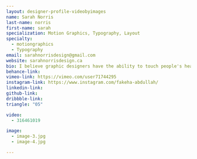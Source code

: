 ```yaml
---
layout: designer-profile-videobyimages
name: Sarah Norris
last-name: norris
first-name: sarah
specialization: Motion Graphics, Typography, Layout
specialty:
  - motiongraphics
  - Typography
email: sarahnorrisdesign@gmail.com
website: sarahnorrisdesign.ca
bio: I believe graphic designers have the ability to touch people's hearts, minds, and lives through the work we do. Innovation is a requirement for this new world of design we are approaching and I want to be a part of the journey that takes us there.
behance-link:
vimeo-link: https://vimeo.com/user71744295
instagram-link: https://www.instagram.com/fakeha-abdullah/
linkedin-link:
github-link:
dribbble-link:
triangle: "05"

video:
  - 316461019

image:
  - image-3.jpg
  - image-4.jpg

---
```

